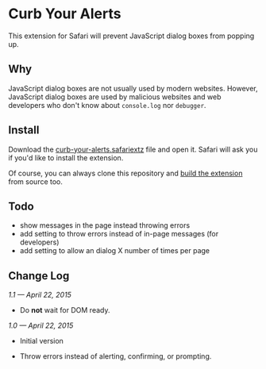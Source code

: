 # Curb Your Alerts

This extension for Safari will prevent JavaScript dialog boxes from popping up.

## Why

JavaScript dialog boxes are not usually used by modern websites. However, JavaScript dialog boxes are used by malicious websites and web developers who don't know about `console.log` nor `debugger`.

## Install

Download the [curb-your-alerts.safariextz][1] file and open it. Safari will ask you if you'd like to install the extension.

Of course, you can always clone this repository and [build the extension][2] from source too.

## Todo

* show messages in the page instead throwing errors
* add setting to throw errors instead of in-page messages (for developers)
* add setting to allow an dialog X number of times per page

## Change Log

*1.1 — April 22, 2015*

* Do **not** wait for DOM ready.

*1.0 — April 22, 2015*

* Initial version
* Throw errors instead of alerting, confirming, or prompting.

  [1]: https://keithws.net/curb-your-alerts/curb-your-alerts.safariextz
  [2]: https://developer.apple.com/library/safari/documentation/Tools/Conceptual/SafariExtensionGuide/UsingExtensionBuilder/UsingExtensionBuilder.html#//apple_ref/doc/uid/TP40009977-CH2-SW1
